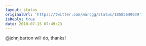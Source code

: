 ```yaml
---
layout: status
originalUrl: 'https://twitter.com/marcgg/status/18585649039'
isReply: true
date: 2010-07-15 07:49:23
---
```


@johnjbarton will do, thanks!
